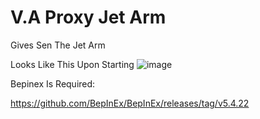 # V.A Proxy Jet Arm
Gives Sen The Jet Arm

Looks Like This Upon Starting
![image](https://github.com/SinFromVA/V.A-Proxy-Jet-Arm/assets/169969018/91fbb10e-e0a8-476e-a686-d79f86887d39)

Bepinex Is Required: 

https://github.com/BepInEx/BepInEx/releases/tag/v5.4.22

